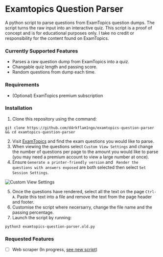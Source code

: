 # Examtopics Question Parser
A python script to parse questions from ExamTopics question dumps. The script turns the raw input into an interactive quiz. This script is a proof of concept and is for educational purposes only. I take no credit or responsibility for the content found on ExamTopics.

### Currently Supported Features
* Parses a raw question dump from ExamTopics into a quiz.
* Changable quiz length and passing score.
* Random questions from dump each time.

### Requirements
* (Optional) ExamTopics premium subscription

### Installation
1. Clone this repository using the command:
```
git clone https://github.com/d4rkflam1ngo/examtopics-question-parser && cd examtopics-question-parser
```
2. Visit [ExamTopics](https://www.examtopics.com/) and find the exam questions you would like to parse.
3. When viewing the questions select `Custom View Settings` and change the number of questions per page to the amount you would like to parse (you may need a premium account to view a large number at once).
4. Ensure `Generate a printer-friendly version` and ` Render the questions with answers exposed` are both selected then select `Set Session Settings`.

![Custom View Settings](https://github.com/d4rkflam1ngo/examtopics-question-parser/blob/main/custom-view-settings.png)

5. Once the questions have rendered, select all the text on the page `Ctrl-A`. Paste this text into a file and remove the text from the page header and footer.
6. Customise the script where necersarry, change the file name and the passing percentage.
7. Launch the script by running:
```
python3 examtopics-question-parser.old.py
```

### Requested Features
- [ ] Web scraper (In progress, [see new script](https://github.com/d4rkflam1ngo/examtopics-question-parser/blob/main/examtopics-question-parser.py))
